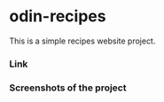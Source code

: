 # odin-recipes

This is a simple recipes website project.

<h3>Link<h3> 

<h3>Screenshots of the project<h3>
